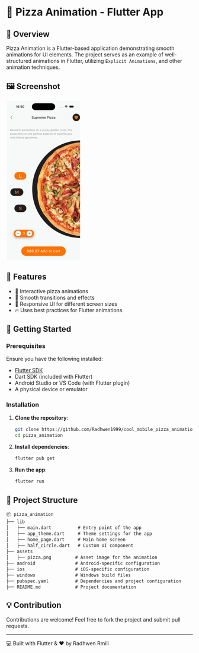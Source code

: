 # 🍕 Pizza Animation - Flutter App

## 📌 Overview
Pizza Animation is a Flutter-based application demonstrating smooth animations for UI elements. The project serves as an example of well-structured animations in Flutter, utilizing `Explicit Animations`, and other animation techniques.

## 🖼️ Screenshot
<img src="assets/screen.png" alt="Pizza Animation" width="200">



## 🎯 Features
- 🍕 Interactive pizza animations
- 🌟 Smooth transitions and effects
- 📱 Responsive UI for different screen sizes
- 🔥 Uses best practices for Flutter animations

## 🚀 Getting Started

### Prerequisites
Ensure you have the following installed:
- [Flutter SDK](https://flutter.dev/docs/get-started/install)
- Dart SDK (included with Flutter)
- Android Studio or VS Code (with Flutter plugin)
- A physical device or emulator

### Installation
1. **Clone the repository**:
   ```sh
   git clone https://github.com/Radhwen1999/cool_mobile_pizza_animation.git
   cd pizza_animation
   ```
2. **Install dependencies**:
   ```sh
   flutter pub get
   ```
3. **Run the app**:
   ```sh
   flutter run
   ```

## 📂 Project Structure
```
📦 pizza_animation
├── lib
│   ├── main.dart          # Entry point of the app
│   ├── app_theme.dart     # Theme settings for the app
│   ├── home_page.dart     # Main home screen
│   ├── half_circle.dart   # Custom UI component
├── assets
│   ├── pizza.png         # Asset image for the animation
├── android               # Android-specific configuration
├── ios                   # iOS-specific configuration
├── windows               # Windows build files
├── pubspec.yaml          # Dependencies and project configuration
├── README.md             # Project documentation
```


## 💡 Contribution
Contributions are welcome! Feel free to fork the project and submit pull requests.

---

💻 Built with Flutter & ❤️ by Radhwen Rmili

